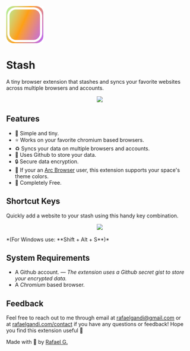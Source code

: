 <img src="https://github.com/rafaelgandi/arc-tab-stash/raw/main/assets/stashicon.png" width="100" height="100" > 
<br>

# Stash
A tiny browser extension that stashes and syncs your favorite websites across multiple browsers and accounts.

<p align="center">
    <img src="https://s3.us-west-2.amazonaws.com/secure.notion-static.com/ba4a52f0-e861-438d-b2ab-6ca502ce5e17/Screenshot_2023-02-11_at_11.35.00_PM-removebg-preview.png?X-Amz-Algorithm=AWS4-HMAC-SHA256&X-Amz-Content-Sha256=UNSIGNED-PAYLOAD&X-Amz-Credential=AKIAT73L2G45EIPT3X45%2F20230213%2Fus-west-2%2Fs3%2Faws4_request&X-Amz-Date=20230213T055614Z&X-Amz-Expires=86400&X-Amz-Signature=b9ddccd5fe7f296fe83fa211d1e8d8925706496c61c00e4517d89fa008351479&X-Amz-SignedHeaders=host&response-content-disposition=filename%3D%22Screenshot_2023-02-11_at_11.35.00_PM-removebg-preview.png%22&x-id=GetObject" />
</p>

## Features
- 🧘 Simple and tiny.
- ⭐️ Works on your favorite chromium based browsers.
- ♻️ Syncs your data on multiple browsers and accounts.
- 🦾 Uses Github to store your data.
- 🔒 Secure data encryption.
- 🌈 If your an [Arc Browser](https://arc.net/) user, this extension supports your space's theme colors.
- 🌴 Completely Free.

## Shortcut Keys

Quickly add a website to your stash using this handy key combination.
<p align="center">
    <img src="https://s3.us-west-2.amazonaws.com/secure.notion-static.com/d05c6382-dead-4493-9d98-24a97813b0d0/Stash_Shortcut_Keys.png?X-Amz-Algorithm=AWS4-HMAC-SHA256&X-Amz-Content-Sha256=UNSIGNED-PAYLOAD&X-Amz-Credential=AKIAT73L2G45EIPT3X45%2F20230218%2Fus-west-2%2Fs3%2Faws4_request&X-Amz-Date=20230218T074853Z&X-Amz-Expires=86400&X-Amz-Signature=1c92e498f0f68b4e8b29eefeae4a3e404dad2339b20054675429b7adfd38bd43&X-Amz-SignedHeaders=host&response-content-disposition=filename%3D%22Stash%2520Shortcut%2520Keys.png%22&x-id=GetObject" />
</p>
*(For Windows use: **Shift + Alt + S**)*


## System Requirements
- A Github account. *— The extension uses a Github secret gist to store your encrypted data.*
- A *Chromium* based browser.

## Feedback
Feel free to reach out to me through email at [rafaelgandi@gmail.com](mailto:rafaelgandi@gmail.com) or at [rafaelgandi.com/contact](https://rafaelgandi.com/contact) if you have any questions or feedback! Hope you find this extension useful 🚀

Made with 🤙 by [Rafael G.](https://rafaelgandi.com)